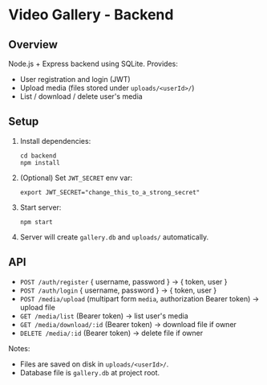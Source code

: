 # Video Gallery - Backend

## Overview
Node.js + Express backend using SQLite. Provides:
- User registration and login (JWT)
- Upload media (files stored under `uploads/<userId>/`)
- List / download / delete user's media

## Setup
1. Install dependencies:
   ```
   cd backend
   npm install
   ```
2. (Optional) Set `JWT_SECRET` env var:
   ```
   export JWT_SECRET="change_this_to_a_strong_secret"
   ```
3. Start server:
   ```
   npm start
   ```
4. Server will create `gallery.db` and `uploads/` automatically.

## API
- `POST /auth/register` { username, password } -> { token, user }
- `POST /auth/login` { username, password } -> { token, user }
- `POST /media/upload` (multipart form `media`, authorization Bearer token) -> upload file
- `GET /media/list` (Bearer token) -> list user's media
- `GET /media/download/:id` (Bearer token) -> download file if owner
- `DELETE /media/:id` (Bearer token) -> delete file if owner

Notes:
- Files are saved on disk in `uploads/<userId>/`.
- Database file is `gallery.db` at project root.
